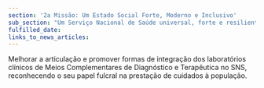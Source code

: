 ```yaml
---
section: '2a Missão: Um Estado Social Forte, Moderno e Inclusivo'
sub_section: "Um Serviço Nacional de Saúde universal, forte e resiliente"
fulfilled_date:
links_to_news_articles:
---
```


Melhorar a articulação e promover formas de integração dos laboratórios clínicos de Meios Complementares de Diagnóstico e Terapêutica no SNS, reconhecendo o seu papel fulcral na prestação de cuidados à população.